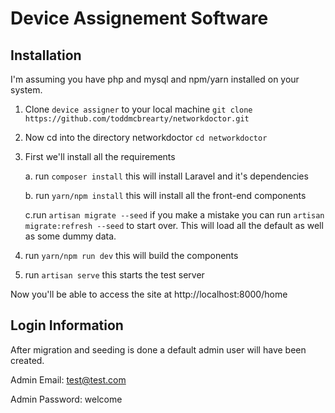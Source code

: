 # Device Assignement Software

## Installation
I'm assuming you have php and mysql and npm/yarn installed on your system.

1. Clone `device assigner` to your local machine `git clone https://github.com/toddmcbrearty/networkdoctor.git`
2. Now cd into the directory networkdoctor `cd networkdoctor`
3. First we'll install all the requirements

   a. run `composer install` this will install Laravel and it's dependencies

   b. run `yarn/npm install` this will install all the front-end components

   c.run `artisan migrate --seed` if you make a mistake you can run `artisan migrate:refresh --seed` to start over.
   This will load all the default as well as some dummy data.

4. run `yarn/npm run dev` this will build the components

5. run `artisan serve` this starts the test server

Now you'll be able to access the site at http://localhost:8000/home

## Login Information
After migration and seeding is done a default admin user will have been created.

Admin Email: test@test.com

Admin Password: welcome